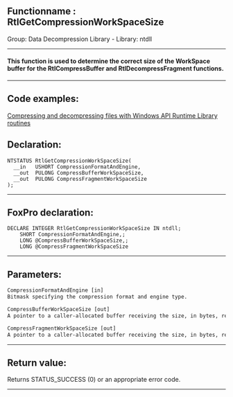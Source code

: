 <link rel="stylesheet" type="text/css" href="../../css/win32api.css">  
<link rel="stylesheet" href="https://cdnjs.cloudflare.com/ajax/libs/font-awesome/4.7.0/css/font-awesome.min.css">

## Functionname : RtlGetCompressionWorkSpaceSize
Group: Data Decompression Library - Library: ntdll    
***  


#### This function is used to determine the correct size of the WorkSpace buffer for the RtlCompressBuffer and RtlDecompressFragment functions.
***  


## Code examples:
[Compressing and decompressing files with Windows API Runtime Library routines](../../samples/sample_568.md)  

## Declaration:
```foxpro  
NTSTATUS RtlGetCompressionWorkSpaceSize(
  __in   USHORT CompressionFormatAndEngine,
  __out  PULONG CompressBufferWorkSpaceSize,
  __out  PULONG CompressFragmentWorkSpaceSize
);  
```  
***  


## FoxPro declaration:
```foxpro  
DECLARE INTEGER RtlGetCompressionWorkSpaceSize IN ntdll;
	SHORT CompressionFormatAndEngine,;
	LONG @CompressBufferWorkSpaceSize,;
	LONG @CompressFragmentWorkSpaceSize  
```  
***  


## Parameters:
```txt  
CompressionFormatAndEngine [in]
Bitmask specifying the compression format and engine type.

CompressBufferWorkSpaceSize [out]
A pointer to a caller-allocated buffer receiving the size, in bytes, required to compress a buffer.

CompressFragmentWorkSpaceSize [out]
A pointer to a caller-allocated buffer receiving the size, in bytes, required to decompress a compressed buffer to a fragment.  
```  
***  


## Return value:
Returns STATUS_SUCCESS (0) or an appropriate error code.  
***  

